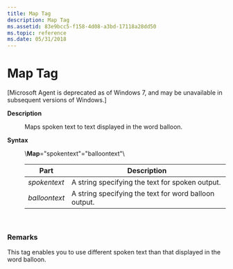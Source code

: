 ```yaml
---
title: Map Tag
description: Map Tag
ms.assetid: 83e9bcc5-f158-4d08-a3bd-17118a28dd50
ms.topic: reference
ms.date: 05/31/2018
---
```


# Map Tag

\[Microsoft Agent is deprecated as of Windows 7, and may be unavailable in subsequent versions of Windows.\]

<dl> <dt>

<span id="Description"></span><span id="description"></span><span id="DESCRIPTION"></span>**Description**
</dt> <dd>

Maps spoken text to text displayed in the word balloon.

</dd> <dt>

<span id="Syntax"></span><span id="syntax"></span><span id="SYNTAX"></span>**Syntax**
</dt> <dd>

\\**Map**="spokentext"="balloontext"\\



| Part          | Description                                           |
|---------------|-------------------------------------------------------|
| *spokentext*  | A string specifying the text for spoken output.       |
| *balloontext* | A string specifying the text for word balloon output. |



 

</dd> </dl>

### Remarks

This tag enables you to use different spoken text than that displayed in the word balloon.

 

 




